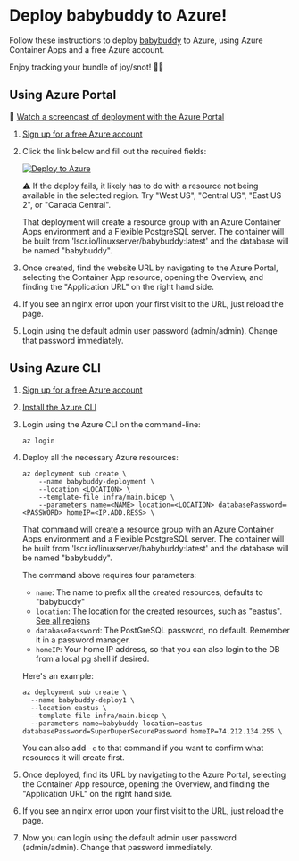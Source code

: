 # Deploy babybuddy to Azure!

Follow these instructions to deploy [babybuddy](https://github.com/babybuddy/babybuddy) to Azure,
using Azure Container Apps and a free Azure account. 

Enjoy tracking your bundle of joy/snot! 👶🏼

## Using Azure Portal

🎥 [Watch a screencast of deployment with the Azure Portal]([https://studio.youtube.com/video/-4ln47lTuRw/edit](https://www.youtube.com/watch?v=-4ln47lTuRw))

1. [Sign up for a free Azure account](https://azure.microsoft.com/free/)
2. Click the link below and fill out the required fields:

    [![Deploy to Azure](https://aka.ms/deploytoazurebutton)](https://portal.azure.com/#create/Microsoft.Template/uri/https%3A%2F%2Fraw.githubusercontent.com%2Fpamelafox%2Fbabybuddy-azure%2Fmain%2Finfra%2Fmain.json)

    ⚠️ If the deploy fails, it likely has to do with a resource not being available in the selected region.
    Try "West US", "Central US", "East US 2", or "Canada Central".

    That deployment will create a resource group with an Azure Container Apps environment and a Flexible PostgreSQL server.
    The container will be built from 'lscr.io/linuxserver/babybuddy:latest' and the database will be named "babybuddy".

3. Once created, find the website URL by navigating to the Azure Portal, selecting the Container App resource,
opening the Overview, and finding the "Application URL" on the right hand side.

4. If you see an nginx error upon your first visit to the URL, just reload the page.

6. Login using the default admin user password (admin/admin). Change that password immediately.



## Using Azure CLI

1. [Sign up for a free Azure account](https://learn.microsoft.com/en-us/cli/azure/install-azure-cli)
2. [Install the Azure CLI](https://learn.microsoft.com/en-us/cli/azure/install-azure-cli)
3. Login using the Azure CLI on the command-line:
    ```
    az login
    ```

4. Deploy all the necessary Azure resources:

    ```
    az deployment sub create \
        --name babybuddy-deployment \
        --location <LOCATION> \
        --template-file infra/main.bicep \
        --parameters name=<NAME> location=<LOCATION> databasePassword=<PASSWORD> homeIP=<IP.ADD.RESS> \
    ```

    That command will create a resource group with an Azure Container Apps environment and a Flexible PostgreSQL server.
    The container will be built from 'lscr.io/linuxserver/babybuddy:latest' and the database will be named "babybuddy".

    The command above requires four parameters:

    * `name`: The name to prefix all the created resources, defaults to "babybuddy"
    * `location`: The location for the created resources, such as "eastus". [See all regions](https://azure.microsoft.com/en-us/explore/global-infrastructure/geographies/#overview)
    * `databasePassword`: The PostGreSQL password, no default. Remember it in a password manager.
    * `homeIP`: Your home IP address, so that you can also login to the DB from a local pg shell if desired.

    Here's an example:

    ```
    az deployment sub create \
      --name babybuddy-deploy1 \
      --location eastus \
      --template-file infra/main.bicep \
      --parameters name=babybuddy location=eastus databasePassword=SuperDuperSecurePassword homeIP=74.212.134.255 \
    ```

    You can also add `-c` to that command if you want to confirm what resources it will create first.

5. Once deployed, find its URL by navigating to the Azure Portal, selecting the Container App resource,
opening the Overview, and finding the "Application URL" on the right hand side.

6. If you see an nginx error upon your first visit to the URL, just reload the page.

7. Now you can login using the default admin user password (admin/admin). Change that password immediately.
